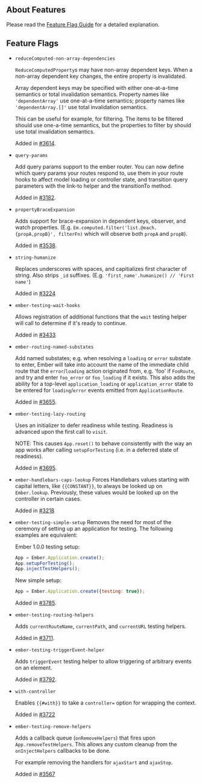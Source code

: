 ## About Features

Please read the [Feature Flag Guide](http://emberjs.com/guides/configuring-ember/feature-flags/)
for a detailed explanation.

## Feature Flags

* `reduceComputed-non-array-dependencies`

  `ReduceComputedProperty`s may have non-array dependent keys.  When a non-array
  dependent key changes, the entire property is invalidated.

  Array dependent keys may be specified with either one-at-a-time semantics or
  total invalidation semantics.  Property names like `'dependentArray'` use
  one-at-a-time semantics; property names like `'dependentArray.[]'` use total
  invalidation semantics.

  This can be useful for example, for filtering.  The items to be filtered
  should use one-a-time semantics, but the properties to filter by should use
  total invalidation semantics.

  Added in [#3614](https://github.com/emberjs/ember.js/pull/3614).

* `query-params`

  Add query params support to the ember router. You can now define which query
  params your routes respond to, use them in your route hooks to affect model
  loading or controller state, and transition query parameters with the link-to
  helper and the transitionTo method.

  Added in [#3182](https://github.com/emberjs/ember.js/pull/3182).
* `propertyBraceExpansion`

  Adds support for brace-expansion in dependent keys, observer, and watch properties.
  (E.g. `Em.computed.filter('list.@each.{propA,propB}', filterFn)` which will observe both
  `propA` and `propB`).

  Added in [#3538](https://github.com/emberjs/ember.js/pull/3538).
* `string-humanize`

  Replaces underscores with spaces, and capitializes first character of string.
  Also strips `_id` suffixes. (E.g. `'first_name'.humanize() // 'First name'`)

  Added in [#3224](https://github.com/emberjs/ember.js/pull/3224)
* `ember-testing-wait-hooks`

  Allows registration of additional functions that the `wait` testing helper
  will call to determine if it's ready to continue.

  Added in [#3433](https://github.com/emberjs/ember.js/pull/3433)
* `ember-routing-named-substates`

  Add named substates; e.g. when resolving a `loading` or `error`
  substate to enter, Ember will take into account the name of the
  immediate child route that the `error`/`loading` action originated
  from, e.g. 'foo' if `FooRoute`, and try and enter `foo_error` or
  `foo_loading` if it exists. This also adds the ability for a
  top-level `application_loading` or `application_error` state to
  be entered for `loading`/`error` events emitted from
  `ApplicationRoute`.

  Added in [#3655](https://github.com/emberjs/ember.js/pull/3655).

* `ember-testing-lazy-routing`

  Uses an initializer to defer readiness while testing. Readiness is advanced upon the first
  call to `visit`.

  NOTE: This causes `App.reset()` to behave consistently with the way an app works after calling
  `setupForTesting` (i.e. in a deferred state of readiness).

  Added in [#3695](https://github.com/emberjs/ember.js/pull/3695).

* `ember-handlebars-caps-lookup`
  Forces Handlebars values starting with capital letters, like `{{CONSTANT}}`,
  to always be looked up on `Ember.lookup`. Previously, these values would be
  looked up on the controller in certain cases.

  Added in [#3218](https://github.com/emberjs/ember.js/pull/3218)

* `ember-testing-simple-setup`
  Removes the need for most of the ceremony of setting up an application for testing. The following
  examples are equivalent:

  Ember 1.0.0 testing setup:

  ```javascript
  App = Ember.Application.create();
  App.setupForTesting();
  App.injectTestHelpers();
  ```

  New simple setup:

  ```javascript
  App = Ember.Application.create({testing: true});
  ```

  Added in [#3785](https://github.com/emberjs/ember.js/pull/3785).

* `ember-testing-routing-helpers`

  Adds `currentRouteName`, `currentPath`, and `currentURL` testing helpers.

  Added in [#3711](https://github.com/emberjs/ember.js/pull/3711).

* `ember-testing-triggerEvent-helper`

  Adds `triggerEvent` testing helper to allow triggering of arbitrary events on an
  element.

  Added in [#3792](https://github.com/emberjs/ember.js/pull/3792).

* `with-controller`

  Enables `{{#with}}` to take a `controller=` option for wrapping the context.

  Added in [#3722](https://github.com/emberjs/ember.js/pull/3722)
* `ember-testing-remove-helpers`

  Adds a callback queue (`onRemoveHelpers`) that fires upon `App.removeTestHelpers`. This
  allows any custom cleanup from the `onInjectHelpers` callbacks to be done.

  For example removing the handlers for `ajaxStart` and `ajaxStop`.

  Added in [#3567](https://github.com/emberjs/ember.js/pull/3567)
